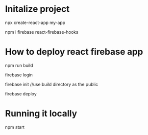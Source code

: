 # Initalize project

npx create-react-app my-app

npm i firebase react-firebase-hooks

# How to deploy react firebase app

npm run build

firebase login

firebase init //use build directory as the public

firebase deploy

# Running it locally

npm start